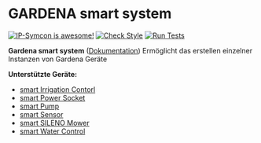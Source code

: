 # GARDENA smart system

[![IP-Symcon is awesome!](https://img.shields.io/badge/IP--Symcon-5.6-blue.svg)](https://www.symcon.de)
[![Check Style](https://github.com/symcon/Gardena/workflows/Check%20Style/badge.svg)](https://github.com/symcon/Gardena/actions)
[![Run Tests](https://github.com/symcon/Gardena/workflows/Run%20Tests/badge.svg)](https://github.com/symcon/Gardena/actions)

__Gardena smart system__ ([Dokumentation](https://www.symcon.de/service/dokumentation/modulreferenz/gardena-smart-system))
	Ermöglicht das erstellen einzelner Instanzen von Gardena Geräte

__Unterstützte Geräte:__
* [smart Irrigation Contorl](https://www.symcon.de/service/dokumentation/modulreferenz/gardena-smart-system/smart-irrigation-control/)
* [smart Power Socket](https://www.symcon.de/service/dokumentation/modulreferenz/gardena-smart-system/smart-power-socket/)
* [smart Pump](https://www.symcon.de/service/dokumentation/modulreferenz/gardena-smart-system/smart-pump/)
* [smart Sensor](https://www.symcon.de/service/dokumentation/modulreferenz/gardena-smart-system/smart-sensor/)
* [smart SILENO Mower](https://www.symcon.de/service/dokumentation/modulreferenz/gardena-smart-system/smart-mower/)
* [smart Water Control](https://www.symcon.de/service/dokumentation/modulreferenz/gardena-smart-system/smart-water-control/)


